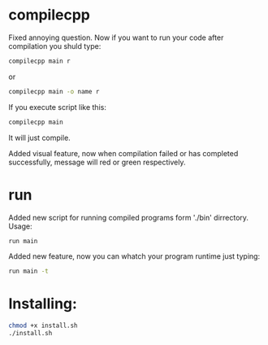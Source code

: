 # compilecpp

Fixed annoying question. Now if you want to run your code after compilation you shuld type:

```sh
compilecpp main r
```
or
```sh
compilecpp main -o name r
```
If you execute script like this:
```sh
compilecpp main
```
It will just compile.

Added visual feature, now when compilation failed or has completed successfully, message will red or green respectively.
# run
Added new script for running compiled programs form './bin' dirrectory.
Usage:
```sh
run main
```
Added new feature, now you can whatch your program runtime just typing:
```sh
run main -t
```

# Installing:

```sh
chmod +x install.sh
./install.sh
```
